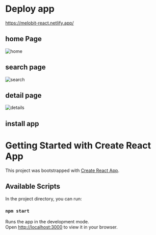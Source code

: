 # Deploy app
https://melobit-react.netlify.app/

## home Page

![home](https://user-images.githubusercontent.com/65342549/212748889-554b20d0-f373-4165-b06a-8d39e818c95e.png)

## search page
![search](https://user-images.githubusercontent.com/65342549/212748981-072d13b8-ada9-4189-944c-1705e541afc4.png)

## detail page
![details](https://user-images.githubusercontent.com/65342549/212749000-2233258a-000d-4522-8505-adc8b9c60256.png)

## install app
# Getting Started with Create React App

This project was bootstrapped with [Create React App](https://github.com/facebook/create-react-app).

## Available Scripts

In the project directory, you can run:

### `npm start`

Runs the app in the development mode.\
Open [http://localhost:3000](http://localhost:3000) to view it in your browser.


